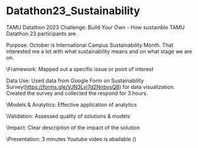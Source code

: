 # Datathon23_Sustainability
TAMU Datathon 2023 Challenge: Build Your Own - How sustainble TAMU Datathon 23 participants are.


Purpose: October is International Campus Sustainability Month. That interested me a lot with what sustainability means and on what stage we are on.

\Framework: Mapped out a specific issue or point of interest

Data Use: Used data from Google Form on Sustainability Survey(https://forms.gle/VJN3Lyi7d2NnbvsQ8) for data visualization. 
          Created the survey and collected the respond for 3 hours.

\Models & Analytics: Effective application of analytics

\Validation: Assessed quality of solutions & models

\Impact: Clear description of the impact of the solution

\Presentation: 3 minutes Youtube video is abailable ()

